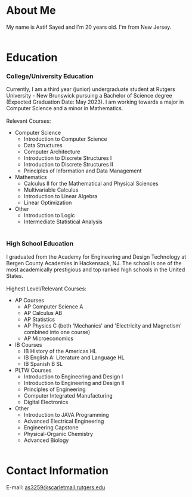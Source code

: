 # About Me
My name is Aatif Sayed and I'm 20 years old. I'm from New Jersey.<br/><br/>

# Education 
### College/University Education
Currently, I am a third year (junior) undergraduate student at Rutgers University - New Brunswick pursuing a Bachelor of Science degree (Expected Graduation Date: May 2023). I am working towards a major in Computer Science and a minor in Mathematics.<br/><br/>
Relevant Courses:
  - Computer Science
    - Introduction to Computer Science
    - Data Structures
    - Computer Architecture
    - Introduction to Discrete Structures I
    - Introduction to Discrete Structures II
    - Principles of Information and Data Management
  - Mathematics
    - Calculus II for the Mathematical and Physical Sciences
    - Multivariable Calculus
    - Introduction to Linear Algebra
    - Linear Optimization
  - Other
    - Introduction to Logic
    - Intermediate Statistical Analysis 
<br/><br/>

### High School Education
I graduated from the Academy for Engineering and Design Technology at Bergen County Academies in Hackensack, NJ. The school is one of the most academically prestigious and top ranked high schools in the United States.<br/><br/>
Highest Level/Relevant Courses:
  - AP Courses
    - AP Computer Science A
    - AP Calculus AB
    - AP Statistics
    - AP Physics C (both 'Mechanics' and 'Electricity and Magnetism' combined into one course)
    - AP Microeconomics
  - IB Courses
    - IB History of the Americas HL
    - IB English A: Literature and Language HL
    - IB Spanish B SL
  - PLTW Courses
    - Introduction to Engineering and Design I
    - Introduction to Engineering and Design II
    - Principles of Engineering
    - Computer Integrated Manufacturing
    - Digital Electronics
  - Other
    - Introduction to JAVA Programming
    - Advanced Electrical Engineering
    - Engineering Capstone
    - Physical-Organic Chemistry
    - Advanced Biology
<br/><br/>

# Contact Information
E-mail: as3259@scarletmail.rutgers.edu
